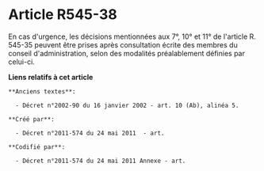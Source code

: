 # Article R545-38

En cas d'urgence, les décisions mentionnées aux 7°, 10° et 11° de l'article R. 545-35 peuvent être prises après consultation
écrite des membres du conseil d'administration, selon des modalités préalablement définies par celui-ci.

**Liens relatifs à cet article**

	**Anciens textes**:

	  - Décret n°2002-90 du 16 janvier 2002 - art. 10 (Ab), alinéa 5.

	**Créé par**:

	  - Décret n°2011-574 du 24 mai 2011  - art.

	**Codifié par**:

	  - Décret n°2011-574 du 24 mai 2011 Annexe - art.
